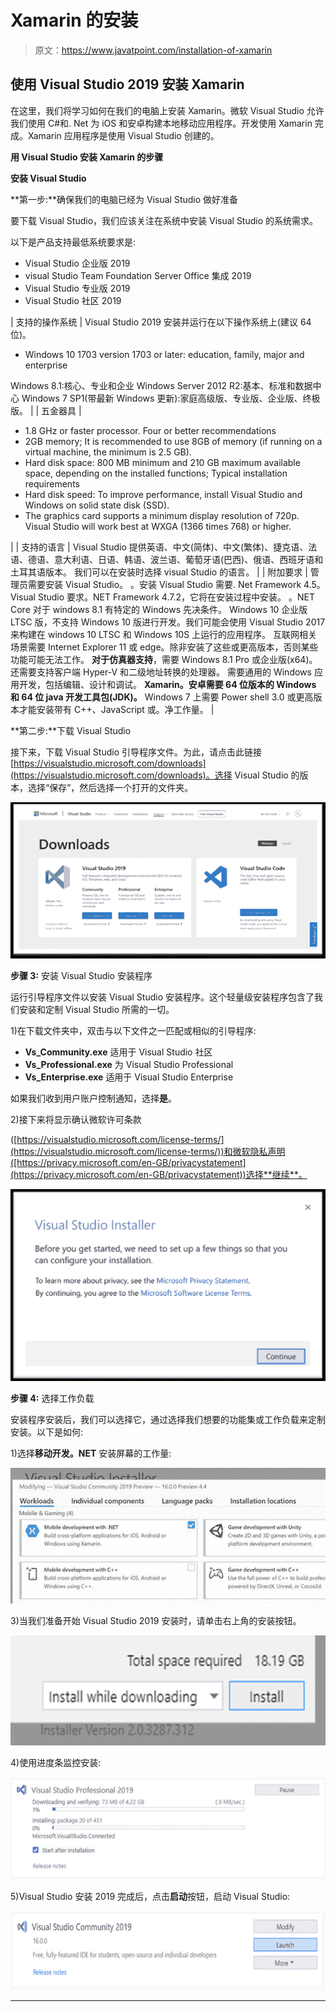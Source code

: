 # Xamarin 的安装

> 原文：<https://www.javatpoint.com/installation-of-xamarin>

## 使用 Visual Studio 2019 安装 Xamarin

在这里，我们将学习如何在我们的电脑上安装 Xamarin。微软 Visual Studio 允许我们使用 C#和. Net 为 iOS 和安卓构建本地移动应用程序。开发使用 Xamarin 完成。Xamarin 应用程序是使用 Visual Studio 创建的。

**用 Visual Studio 安装 Xamarin 的步骤**

**安装 Visual Studio**

**第一步:**确保我们的电脑已经为 Visual Studio 做好准备

要下载 Visual Studio，我们应该关注在系统中安装 Visual Studio 的系统需求。

以下是产品支持最低系统要求是:

*   Visual Studio 企业版 2019
*   visual Studio Team Foundation Server Office 集成 2019
*   Visual Studio 专业版 2019
*   Visual Studio 社区 2019

| 支持的操作系统 | Visual Studio 2019 安装并运行在以下操作系统上(建议 64 位)。

*   Windows 10 1703 version 1703 or later: education, family, major and enterprise

Windows 8.1:核心、专业和企业
Windows Server 2012 R2:基本、标准和数据中心
Windows 7 SP1(带最新 Windows 更新):家庭高级版、专业版、企业版、终极版。 |
| 五金器具 | 

*   1.8 GHz or faster processor. Four or better recommendations
*   2GB memory; It is recommended to use 8GB of memory (if running on a virtual machine, the minimum is 2.5 GB).
*   Hard disk space: 800 MB minimum and 210 GB maximum available space, depending on the installed functions; Typical installation requirements
*   Hard disk speed: To improve performance, install Visual Studio and Windows on solid state disk (SSD).
*   The graphics card supports a minimum display resolution of 720p. Visual Studio will work best at WXGA (1366 times 768) or higher.

 |
| 支持的语言 | Visual Studio 提供英语、中文(简体)、中文(繁体)、捷克语、法语、德语、意大利语、日语、韩语、波兰语、葡萄牙语(巴西)、俄语、西班牙语和土耳其语版本。
我们可以在安装时选择 visual Studio 的语言。 |
| 附加要求 | 管理员需要安装 Visual Studio。
。安装 Visual Studio 需要. Net Framework 4.5。Visual Studio 要求。NET Framework 4.7.2，它将在安装过程中安装。
。NET Core 对于 windows 8.1 有特定的 Windows 先决条件。
Windows 10 企业版 LTSC 版，不支持 Windows 10 版进行开发。我们可能会使用 Visual Studio 2017 来构建在 windows 10 LTSC 和 Windows 10S 上运行的应用程序。
互联网相关场景需要 Internet Explorer 11 或 edge。除非安装了这些或更高版本，否则某些功能可能无法工作。
**对于仿真器支持**，需要 Windows 8.1 Pro 或企业版(x64)。还需要支持客户端 Hyper-V 和二级地址转换的处理器。
需要通用的 Windows 应用开发，包括编辑、设计和调试。
**Xamarin。安卓需要 64 位版本的 Windows 和 64 位 java 开发工具包(JDK)。**
Windows 7 上需要 Power shell 3.0 或更高版本才能安装带有 C++、JavaScript 或。净工作量。 |

**第二步:**下载 Visual Studio

接下来，下载 Visual Studio 引导程序文件。为此，请点击此链接[https://visualstudio.microsoft.com/downloads](https://visualstudio.microsoft.com/downloads)。选择 Visual Studio 的版本，选择“保存”，然后选择一个打开的文件夹。

![Installation Xamarin](img/f03fbd0fee24ce13c9d8bb4c1bbcfe89.png)

**步骤 3:** 安装 Visual Studio 安装程序

运行引导程序文件以安装 Visual Studio 安装程序。这个轻量级安装程序包含了我们安装和定制 Visual Studio 所需的一切。

1)在下载文件夹中，双击与以下文件之一匹配或相似的引导程序:

*   **Vs_Community.exe** 适用于 Visual Studio 社区
*   **Vs_Professional.exe** 为 Visual Studio Professional
*   **Vs_Enterprise.exe** 适用于 Visual Studio Enterprise

如果我们收到用户账户控制通知，选择**是**。

2)接下来将显示确认微软许可条款

([https://visualstudio.microsoft.com/license-terms/](https://visualstudio.microsoft.com/license-terms/))和微软隐私声明([https://privacy.microsoft.com/en-GB/privacystatement](https://privacy.microsoft.com/en-GB/privacystatement))选择**继续**。

![Installation Xamarin](img/40cd466af06b2b8dc0a70e100b6f178d.png)

**步骤 4:** 选择工作负载

安装程序安装后，我们可以选择它，通过选择我们想要的功能集或工作负载来定制安装。以下是如何:

1)选择**移动开发。NET** 安装屏幕的工作量:

![Installation Xamarin](img/e9dc9a23ef233e409e1426044412c5b8.png)

3)当我们准备开始 Visual Studio 2019 安装时，请单击右上角的安装按钮。

![Installation Xamarin](img/b5e9d1bec79ca195253ec714694dd635.png)

4)使用进度条监控安装:

![Installation Xamarin](img/b1b633ed7dafb5b28c4d7bc9e13c252b.png)

5)Visual Studio 安装 2019 完成后，点击**启动**按钮，启动 Visual Studio:

![Installation Xamarin](img/9b16b14cedafd379f7a071ed2a289347.png)

* * *